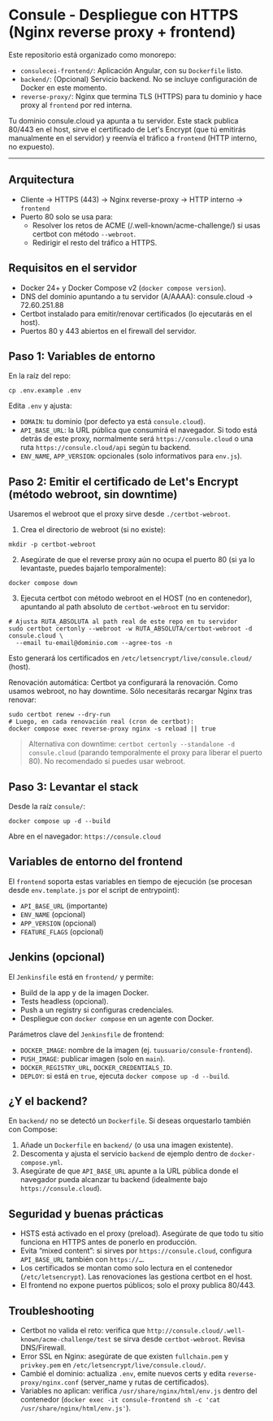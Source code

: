 # Consule - Despliegue con HTTPS (Nginx reverse proxy + frontend)

Este repositorio está organizado como monorepo:
- `consulecei-frontend/`: Aplicación Angular, con su `Dockerfile` listo.
- `backend/`: (Opcional) Servicio backend. No se incluye configuración de Docker en este momento.
- `reverse-proxy/`: Nginx que termina TLS (HTTPS) para tu dominio y hace proxy al `frontend` por red interna.

Tu dominio consule.cloud ya apunta a tu servidor. Este stack publica 80/443 en el host, sirve el certificado de Let's Encrypt (que tú emitirás manualmente en el servidor) y reenvía el tráfico a `frontend` (HTTP interno, no expuesto).

---

## Arquitectura
- Cliente → HTTPS (443) → Nginx reverse-proxy → HTTP interno → `frontend`
- Puerto 80 solo se usa para:
  - Resolver los retos de ACME (/.well-known/acme-challenge/) si usas certbot con método `--webroot`.
  - Redirigir el resto del tráfico a HTTPS.

## Requisitos en el servidor
- Docker 24+ y Docker Compose v2 (`docker compose version`).
- DNS del dominio apuntando a tu servidor (A/AAAA): consule.cloud → 72.60.251.88
- Certbot instalado para emitir/renovar certificados (lo ejecutarás en el host).
- Puertos 80 y 443 abiertos en el firewall del servidor.

## Paso 1: Variables de entorno
En la raíz del repo:

```
cp .env.example .env
```

Edita `.env` y ajusta:
- `DOMAIN`: tu dominio (por defecto ya está `consule.cloud`).
- `API_BASE_URL`: la URL pública que consumirá el navegador. Si todo está detrás de este proxy, normalmente será `https://consule.cloud` o una ruta `https://consule.cloud/api` según tu backend.
- `ENV_NAME`, `APP_VERSION`: opcionales (solo informativos para `env.js`).

## Paso 2: Emitir el certificado de Let's Encrypt (método webroot, sin downtime)
Usaremos el webroot que el proxy sirve desde `./certbot-webroot`.

1) Crea el directorio de webroot (si no existe):
```
mkdir -p certbot-webroot
```

2) Asegúrate de que el reverse proxy aún no ocupa el puerto 80 (si ya lo levantaste, puedes bajarlo temporalmente):
```
docker compose down
```

3) Ejecuta certbot con método webroot en el HOST (no en contenedor), apuntando al path absoluto de `certbot-webroot` en tu servidor:
```
# Ajusta RUTA_ABSOLUTA al path real de este repo en tu servidor
sudo certbot certonly --webroot -w RUTA_ABSOLUTA/certbot-webroot -d consule.cloud \
  --email tu-email@dominio.com --agree-tos -n
```
Esto generará los certificados en `/etc/letsencrypt/live/consule.cloud/` (host).

Renovación automática: Certbot ya configurará la renovación. Como usamos webroot, no hay downtime. Sólo necesitarás recargar Nginx tras renovar:
```
sudo certbot renew --dry-run
# Luego, en cada renovación real (cron de certbot):
docker compose exec reverse-proxy nginx -s reload || true
```

> Alternativa con downtime: `certbot certonly --standalone -d consule.cloud` (parando temporalmente el proxy para liberar el puerto 80). No recomendado si puedes usar webroot.

## Paso 3: Levantar el stack
Desde la raíz `consule/`:
```
docker compose up -d --build
```
Abre en el navegador: `https://consule.cloud`

## Variables de entorno del frontend
El `frontend` soporta estas variables en tiempo de ejecución (se procesan desde `env.template.js` por el script de entrypoint):
- `API_BASE_URL` (importante)
- `ENV_NAME` (opcional)
- `APP_VERSION` (opcional)
- `FEATURE_FLAGS` (opcional)

## Jenkins (opcional)
El `Jenkinsfile` está en `frontend/` y permite:
- Build de la app y de la imagen Docker.
- Tests headless (opcional).
- Push a un registry si configuras credenciales.
- Despliegue con `docker compose` en un agente con Docker.

Parámetros clave del `Jenkinsfile` de frontend:
- `DOCKER_IMAGE`: nombre de la imagen (ej. `tuusuario/consule-frontend`).
- `PUSH_IMAGE`: publicar imagen (solo en `main`).
- `DOCKER_REGISTRY_URL`, `DOCKER_CREDENTIALS_ID`.
- `DEPLOY`: si está en `true`, ejecuta `docker compose up -d --build`.

## ¿Y el backend?
En `backend/` no se detectó un `Dockerfile`. Si deseas orquestarlo también con Compose:
1. Añade un `Dockerfile` en `backend/` (o usa una imagen existente).
2. Descomenta y ajusta el servicio `backend` de ejemplo dentro de `docker-compose.yml`.
3. Asegúrate de que `API_BASE_URL` apunte a la URL pública donde el navegador pueda alcanzar tu backend (idealmente bajo `https://consule.cloud`).

## Seguridad y buenas prácticas
- HSTS está activado en el proxy (preload). Asegúrate de que todo tu sitio funciona en HTTPS antes de ponerlo en producción.
- Evita “mixed content”: si sirves por `https://consule.cloud`, configura `API_BASE_URL` también con `https://…`.
- Los certificados se montan como solo lectura en el contenedor (`/etc/letsencrypt`). Las renovaciones las gestiona certbot en el host.
- El frontend no expone puertos públicos; solo el proxy publica 80/443.

## Troubleshooting
- Certbot no valida el reto: verifica que `http://consule.cloud/.well-known/acme-challenge/test` se sirva desde `certbot-webroot`. Revisa DNS/Firewall.
- Error SSL en Nginx: asegúrate de que existen `fullchain.pem` y `privkey.pem` en `/etc/letsencrypt/live/consule.cloud/`.
- Cambié el dominio: actualiza `.env`, emite nuevos certs y edita `reverse-proxy/nginx.conf` (server_name y rutas de certificados).
- Variables no aplican: verifica `/usr/share/nginx/html/env.js` dentro del contenedor (`docker exec -it consule-frontend sh -c 'cat /usr/share/nginx/html/env.js'`).
